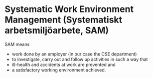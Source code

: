 # Systematic Work Environment Management (Systematiskt arbetsmiljöarbete, SAM)

SAM means

* work done by an employer (in our case the CSE department)
* to investigate, carry out and follow up activities in such a way that
* ill-health and accidents at work are prevented and
* a satisfactory working environment achieved.
